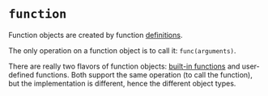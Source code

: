 # `function`

Function objects are created by function [definitions](/abstraction/function/definition.md).

The only operation on a function object is to call it: `func(arguments)`.

There are really two flavors of function objects: [built-in functions](/built-in-functions/) and user-defined functions. Both support the same operation (to call the function), but the implementation is different, hence the different object types.
